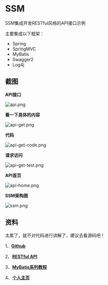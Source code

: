 # SSM

SSM集成开发RESTful风格的API接口示例

主要集成以下框架：

* Spring
* SpringMVC 
* MyBatis 
* Swagger2 
* Log4j

## 截图

**API接口**

![api.png](https://upload-images.jianshu.io/upload_images/5805596-f616946a20322784.png?imageMogr2/auto-orient/strip%7CimageView2/2/w/1240)

**看一下具体的内容**

![api-get.png](https://upload-images.jianshu.io/upload_images/5805596-044c64e70249ff4c.png?imageMogr2/auto-orient/strip%7CimageView2/2/w/1240)

**代码**

![api-get-code.png](https://upload-images.jianshu.io/upload_images/5805596-3b6a18c346033c86.png?imageMogr2/auto-orient/strip%7CimageView2/2/w/1240)

**请求访问**

![api-get-test.png](https://upload-images.jianshu.io/upload_images/5805596-995ae47236e4b9e1.png?imageMogr2/auto-orient/strip%7CimageView2/2/w/1240)

**API首页**

![api-home.png](https://upload-images.jianshu.io/upload_images/5805596-deab5678dc59f28c.png?imageMogr2/auto-orient/strip%7CimageView2/2/w/1240)

**SSM架构图**

![ssm.png](https://upload-images.jianshu.io/upload_images/5805596-23645494c9b9cdaf.png?imageMogr2/auto-orient/strip%7CimageView2/2/w/1240)

## 资料

太累了，就不对代码进行讲解了，建议去看源码吧！

1、**[Github](https://github.com/fengwenyi/ssm)**

2、**[RESTful API](https://www.jianshu.com/p/6004fbb28f2d)**

3、**[MyBatis系列教程](https://www.jianshu.com/p/aec59a38c88e)**

4、**[个人主页](https://fengwenyi.com)**